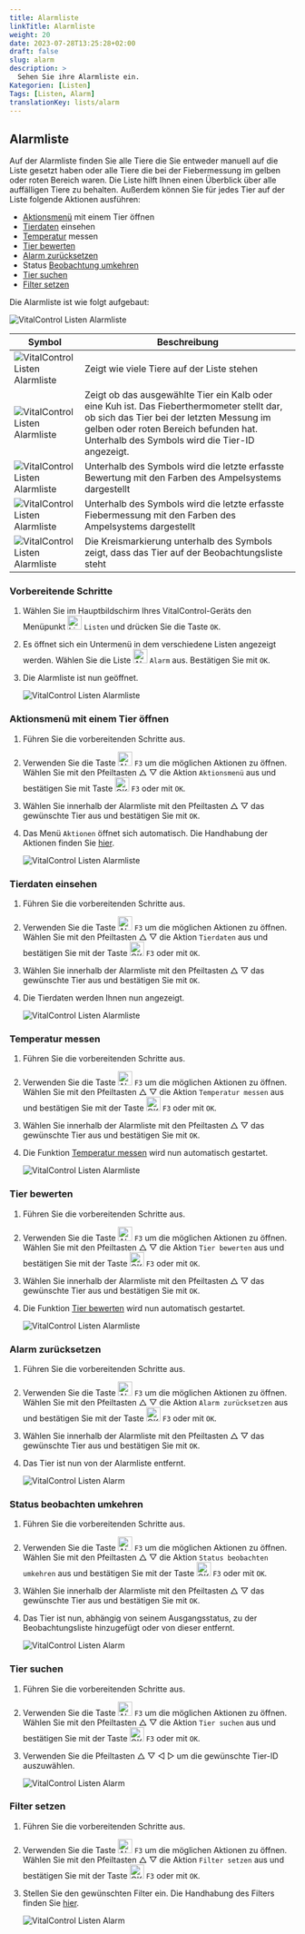 ```yaml
---
title: Alarmliste
linkTitle: Alarmliste
weight: 20
date: 2023-07-28T13:25:28+02:00
draft: false
slug: alarm
description: >
  Sehen Sie ihre Alarmliste ein.
Kategorien: [Listen]
Tags: [Listen, Alarm]
translationKey: lists/alarm
---
```

## Alarmliste

Auf der Alarmliste finden Sie alle Tiere die Sie entweder manuell auf die Liste gesetzt haben oder alle Tiere die bei der Fiebermessung im gelben oder roten Bereich waren. Die Liste hilft Ihnen einen Überblick über alle auffälligen Tiere zu behalten. Außerdem können Sie für jedes Tier auf der Liste folgende Aktionen ausführen:

- [Aktionsmenü](#aktionsmen%C3%BC-mit-einem-tier-%C3%B6ffnen) mit einem Tier öffnen
- [Tierdaten](#tierdaten-einsehen) einsehen
- [Temperatur](#temperatur-messen) messen
- [Tier bewerten](#tier-bewerten)
- [Alarm zurücksetzen](#alarm-zur%C3%BCcksetzen)
- Status [Beobachtung umkehren](#status-beobachten-umkehren)
- [Tier suchen](../alarm/#tier-suchen)
- [Filter setzen](../../filter/)

Die Alarmliste ist wie folgt aufgebaut:

   ![VitalControl Listen Alarmliste](../bilder/alarmbeschreibung.png "VitalControl: Alarmliste")

|Symbol   | Beschreibung
|-------  |----
   ![VitalControl Listen Alarmliste](../bilder/kopf.png "Kopf") | Zeigt wie viele Tiere auf der Liste stehen
| ![VitalControl Listen Alarmliste](../bilder/ID.png "ID") | Zeigt ob das ausgewählte Tier ein Kalb oder eine Kuh ist. Das Fieberthermometer stellt dar, ob sich das Tier bei der letzten Messung im gelben oder roten Bereich befunden hat. Unterhalb des Symbols wird die Tier-ID angezeigt.
| ![VitalControl Listen Alarmliste](../bilder/auge.png "Bewertung") | Unterhalb des Symbols wird die letzte erfasste Bewertung mit den Farben des Ampelsystems dargestellt
|![VitalControl Listen Alarmliste](../bilder/thermometer.png "Thermometer") | Unterhalb des Symbols wird die letzte erfasste Fiebermessung mit den Farben des Ampelsystems dargestellt
|![VitalControl Listen Alarmliste](../bilder/auge2.png "Bewertung") | Die Kreismarkierung unterhalb des Symbols zeigt, dass das Tier auf der Beobachtungsliste steht

### Vorbereitende Schritte

1. Wählen Sie im Hauptbildschirm Ihres VitalControl-Geräts den Menüpunkt <img src="/icons/listen.svg" width="25" align="bottom" alt="Listen" />  `Listen` und drücken Sie die Taste `OK`.

2. Es öffnet sich ein Untermenü in dem verschiedene Listen angezeigt werden. Wählen Sie die Liste <img src="/icons/alarmlist.svg" width="25" align="bottom" alt="Alarm" />  `Alarm` aus. Bestätigen Sie mit `OK`.

3. Die Alarmliste ist nun geöffnet.

   ![VitalControl Listen Alarmliste](../bilder/vorbereitendeschritte.png "Vorbereitende Schritte")

### Aktionsmenü mit einem Tier öffnen

1. Führen Sie die vorbereitenden Schritte aus.

2. Verwenden Sie die Taste <img src="/icons/animalhistorysettings.svg" width="25" align="bottom" alt="Aktionen" /> `F3` um die möglichen Aktionen zu öffnen. Wählen Sie mit den Pfeiltasten △ ▽ die Aktion `Aktionsmenü` aus und bestätigen Sie mit Taste <img src="/icons/ok.svg" width="25" align="bottom" alt="OK" /> `F3` oder mit `OK`.

3. Wählen Sie innerhalb der Alarmliste mit den Pfeiltasten △ ▽ das gewünschte Tier aus und bestätigen Sie mit `OK`.

4. Das Menü `Aktionen` öffnet sich automatisch. Die Handhabung der Aktionen finden Sie [hier](/docs/aktionen/).

   ![VitalControl Listen Alarmliste](../bilder/aktionsmenue.png "Aktionsmenü aufrufen")

### Tierdaten einsehen

1. Führen Sie die vorbereitenden Schritte aus.

2. Verwenden Sie die Taste <img src="/icons/animalhistorysettings.svg" width="25" align="bottom" alt="Aktionen" /> `F3` um die möglichen Aktionen zu öffnen. Wählen Sie mit den Pfeiltasten △ ▽ die Aktion `Tierdaten` aus und bestätigen Sie mit der Taste <img src="/icons/ok.svg" width="25" align="bottom" alt="OK" /> `F3` oder mit `OK`.

3. Wählen Sie innerhalb der Alarmliste mit den Pfeiltasten △ ▽ das gewünschte Tier aus und bestätigen Sie mit `OK`.

4. Die Tierdaten werden Ihnen nun angezeigt.

   ![VitalControl Listen Alarmliste](../bilder/tierdateneinsehen.png "Tierdaten einsehen")

### Temperatur messen

1. Führen Sie die vorbereitenden Schritte aus.

2. Verwenden Sie die Taste <img src="/icons/animalhistorysettings.svg" width="25" align="bottom" alt="Aktionen" /> `F3` um die möglichen Aktionen zu öffnen. Wählen Sie mit den Pfeiltasten △ ▽ die Aktion `Temperatur messen` aus und bestätigen Sie mit der Taste <img src="/icons/ok.svg" width="25" align="bottom" alt="OK" /> `F3` oder mit `OK`.

3. Wählen Sie innerhalb der Alarmliste mit den Pfeiltasten △ ▽ das gewünschte Tier aus und bestätigen Sie mit `OK`.

4. Die Funktion [Temperatur messen](/docs/aktionen/temperatur/#fieber-messen) wird nun automatisch gestartet.

   ![VitalControl Listen Alarmliste](../bilder/temperaturmessen.png "Temperatur messen")

### Tier bewerten

1. Führen Sie die vorbereitenden Schritte aus.

2. Verwenden Sie die Taste <img src="/icons/animalhistorysettings.svg" width="25" align="bottom" alt="Aktionen" /> `F3` um die möglichen Aktionen zu öffnen. Wählen Sie mit den Pfeiltasten △ ▽ die Aktion `Tier bewerten` aus und bestätigen Sie mit der Taste <img src="/icons/ok.svg" width="25" align="bottom" alt="OK" /> `F3` oder mit `OK`.

3. Wählen Sie innerhalb der Alarmliste mit den Pfeiltasten △ ▽ das gewünschte Tier aus und bestätigen Sie mit `OK`.

4. Die Funktion [Tier bewerten](/docs/aktionen/tierbewertung/#tierbewertung-durchf%C3%BChren) wird nun automatisch gestartet.

   ![VitalControl Listen Alarmliste](../bilder/tierbewerten.png "Tier bewerten")

### Alarm zurücksetzen

1. Führen Sie die vorbereitenden Schritte aus.

2. Verwenden Sie die Taste <img src="/icons/animalhistorysettings.svg" width="25" align="bottom" alt="Aktionen" /> `F3` um die möglichen Aktionen zu öffnen. Wählen Sie mit den Pfeiltasten △ ▽ die Aktion `Alarm zurücksetzen` aus und bestätigen Sie mit der Taste <img src="/icons/ok.svg" width="25" align="bottom" alt="OK" /> `F3` oder mit `OK`.

3. Wählen Sie innerhalb der Alarmliste mit den Pfeiltasten △ ▽ das gewünschte Tier aus und bestätigen Sie mit `OK`.

4. Das Tier ist nun von der Alarmliste entfernt.

   ![VitalControl Listen Alarm](../bilder/alarmzurücksetzen.png "Alarm zurücksetzen")

### Status beobachten umkehren

1. Führen Sie die vorbereitenden Schritte aus.

2. Verwenden Sie die Taste <img src="/icons/animalhistorysettings.svg" width="25" align="bottom" alt="Aktionen" /> `F3` um die möglichen Aktionen zu öffnen. Wählen Sie mit den Pfeiltasten △ ▽ die Aktion `Status beobachten umkehren` aus und bestätigen Sie mit der Taste <img src="/icons/ok.svg" width="25" align="bottom" alt="OK" /> `F3` oder mit `OK`.

3. Wählen Sie innerhalb der Alarmliste mit den Pfeiltasten △ ▽ das gewünschte Tier aus und bestätigen Sie mit `OK`.

4. Das Tier ist nun, abhängig von seinem Ausgangsstatus, zu der Beobachtungsliste hinzugefügt oder von dieser entfernt.

   ![VitalControl Listen Alarm](../bilder/statusumkehren.png "Status beobachten umkehren")

### Tier suchen

1. Führen Sie die vorbereitenden Schritte aus.

2. Verwenden Sie die Taste <img src="/icons/animalhistorysettings.svg" width="25" align="bottom" alt="Aktionen" /> `F3` um die möglichen Aktionen zu öffnen. Wählen Sie mit den Pfeiltasten △ ▽ die Aktion `Tier suchen` aus und bestätigen Sie mit der Taste <img src="/icons/ok.svg" width="25" align="bottom" alt="OK" /> `F3` oder mit `OK`.

3. Verwenden Sie die Pfeiltasten △ ▽ ◁ ▷ um die gewünschte Tier-ID auszuwählen.

   ![VitalControl Listen Alarm](../bilder/tiersuchen.png "Tier suchen")

### Filter setzen

1. Führen Sie die vorbereitenden Schritte aus.

2. Verwenden Sie die Taste <img src="/icons/animalhistorysettings.svg" width="25" align="bottom" alt="Aktionen" /> `F3` um die möglichen Aktionen zu öffnen. Wählen Sie mit den Pfeiltasten △ ▽ die Aktion `Filter setzen` aus und bestätigen Sie mit der Taste <img src="/icons/ok.svg" width="25" align="bottom" alt="OK" /> `F3` oder mit `OK`.

3. Stellen Sie den gewünschten Filter ein. Die Handhabung des Filters finden Sie [hier](/docs/filter/#tierfilter-anwenden).

   ![VitalControl Listen Alarm](../bilder/filter.png "Filter setzen")
